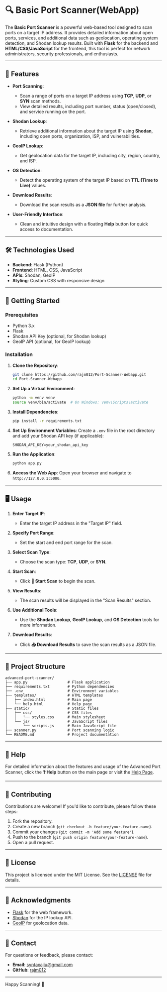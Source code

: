 
# 🔍 Basic Port Scanner(WebApp)

The **Basic Port Scanner** is a powerful web-based tool designed to scan ports on a target IP address. It provides detailed information about open ports, services, and additional data such as geolocation, operating system detection, and Shodan lookup results. Built with **Flask** for the backend and **HTML/CSS/JavaScript** for the frontend, this tool is perfect for network administrators, security professionals, and enthusiasts.

---

## 🚀 Features

- **Port Scanning**:
  - Scan a range of ports on a target IP address using **TCP**, **UDP**, or **SYN** scan methods.
  - View detailed results, including port number, status (open/closed), and service running on the port.

- **Shodan Lookup**:
  - Retrieve additional information about the target IP using **Shodan**, including open ports, organization, ISP, and vulnerabilities.

- **GeoIP Lookup**:
  - Get geolocation data for the target IP, including city, region, country, and ISP.

- **OS Detection**:
  - Detect the operating system of the target IP based on **TTL (Time to Live)** values.

- **Download Results**:
  - Download the scan results as a **JSON file** for further analysis.

- **User-Friendly Interface**:
  - Clean and intuitive design with a floating **Help** button for quick access to documentation.

---

## 🛠️ Technologies Used

- **Backend**: Flask (Python)
- **Frontend**: HTML, CSS, JavaScript
- **APIs**: Shodan, GeoIP
- **Styling**: Custom CSS with responsive design

---

## 🚀 Getting Started

### Prerequisites

- Python 3.x
- Flask
- Shodan API Key (optional, for Shodan lookup)
- GeoIP API (optional, for GeoIP lookup)

### Installation

1. **Clone the Repository**:
   ```bash
   git clone https://github.com/rajm012/Port-Scanner-Webapp.git
   cd Port-Scanner-Webapp
   ```

2. **Set Up a Virtual Environment**:
   ```bash
   python -m venv venv
   source venv/bin/activate  # On Windows: venv\Scripts\activate
   ```

3. **Install Dependencies**:
   ```bash
   pip install -r requirements.txt
   ```

4. **Set Up Environment Variables**:
   Create a `.env` file in the root directory and add your Shodan API key (if applicable):
   ```env
   SHODAN_API_KEY=your_shodan_api_key
   ```

5. **Run the Application**:
   ```bash
   python app.py
   ```

6. **Access the Web App**:
   Open your browser and navigate to `http://127.0.0.1:5000`.

---

## 🖥️ Usage

1. **Enter Target IP**:
   - Enter the target IP address in the "Target IP" field.

2. **Specify Port Range**:
   - Set the start and end port range for the scan.

3. **Select Scan Type**:
   - Choose the scan type: **TCP**, **UDP**, or **SYN**.

4. **Start Scan**:
   - Click **🚀 Start Scan** to begin the scan.

5. **View Results**:
   - The scan results will be displayed in the "Scan Results" section.

6. **Use Additional Tools**:
   - Use the **Shodan Lookup**, **GeoIP Lookup**, and **OS Detection** tools for more information.

7. **Download Results**:
   - Click **📥 Download Results** to save the scan results as a JSON file.

---

## 📂 Project Structure

```
advanced-port-scanner/
├── app.py                  # Flask application
├── requirements.txt        # Python dependencies
├── .env                    # Environment variables
├── templates/              # HTML templates
│   ├── index.html          # Main page
│   └── help.html           # Help page
├── static/                 # Static files
│   ├── css/                # CSS files
│   │   └── styles.css      # Main stylesheet
│   └── js/                 # JavaScript files
│       └── scripts.js      # Main JavaScript file
├── scanner.py              # Port scanning logic
└── README.md               # Project documentation
```

---

## 📜 Help

For detailed information about the features and usage of the Advanced Port Scanner, click the **❓ Help** button on the main page or visit the [Help Page](http://127.0.0.1:5000/help).

---

## 🤝 Contributing

Contributions are welcome! If you'd like to contribute, please follow these steps:

1. Fork the repository.
2. Create a new branch (`git checkout -b feature/your-feature-name`).
3. Commit your changes (`git commit -m 'Add some feature'`).
4. Push to the branch (`git push origin feature/your-feature-name`).
5. Open a pull request.

---

## 📄 License

This project is licensed under the MIT License. See the [LICENSE](LICENSE) file for details.

---

## 🙏 Acknowledgments

- [Flask](https://flask.palletsprojects.com/) for the web framework.
- [Shodan](https://www.shodan.io/) for the IP lookup API.
- [GeoIP](https://ipinfo.io/) for geolocation data.

---

## 📧 Contact

For questions or feedback, please contact:
- **Email**: syntaxajju@gmail.com
- **GitHub**: [rajm012](https://github.com/rajm012)

---

Happy Scanning! 🎉
